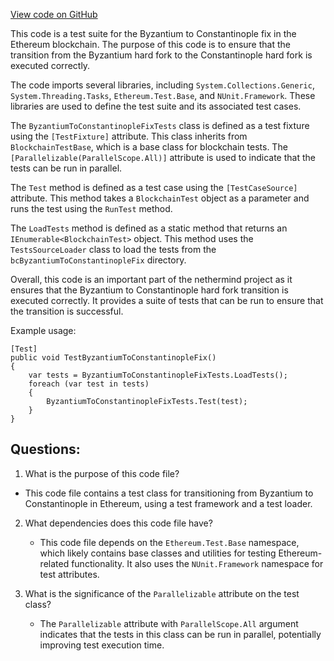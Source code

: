 [View code on GitHub](https://github.com/nethermindeth/nethermind/Ethereum.Transition.Test/ByzantiumToConstantinopleFixTests.cs)

This code is a test suite for the Byzantium to Constantinople fix in the Ethereum blockchain. The purpose of this code is to ensure that the transition from the Byzantium hard fork to the Constantinople hard fork is executed correctly. 

The code imports several libraries, including `System.Collections.Generic`, `System.Threading.Tasks`, `Ethereum.Test.Base`, and `NUnit.Framework`. These libraries are used to define the test suite and its associated test cases. 

The `ByzantiumToConstantinopleFixTests` class is defined as a test fixture using the `[TestFixture]` attribute. This class inherits from `BlockchainTestBase`, which is a base class for blockchain tests. The `[Parallelizable(ParallelScope.All)]` attribute is used to indicate that the tests can be run in parallel. 

The `Test` method is defined as a test case using the `[TestCaseSource]` attribute. This method takes a `BlockchainTest` object as a parameter and runs the test using the `RunTest` method. 

The `LoadTests` method is defined as a static method that returns an `IEnumerable<BlockchainTest>` object. This method uses the `TestsSourceLoader` class to load the tests from the `bcByzantiumToConstantinopleFix` directory. 

Overall, this code is an important part of the nethermind project as it ensures that the Byzantium to Constantinople hard fork transition is executed correctly. It provides a suite of tests that can be run to ensure that the transition is successful. 

Example usage:

```
[Test]
public void TestByzantiumToConstantinopleFix()
{
    var tests = ByzantiumToConstantinopleFixTests.LoadTests();
    foreach (var test in tests)
    {
        ByzantiumToConstantinopleFixTests.Test(test);
    }
}
```
## Questions: 
 1. What is the purpose of this code file?
   - This code file contains a test class for transitioning from Byzantium to Constantinople in Ethereum, using a test framework and a test loader.

2. What dependencies does this code file have?
   - This code file depends on the `Ethereum.Test.Base` namespace, which likely contains base classes and utilities for testing Ethereum-related functionality. It also uses the `NUnit.Framework` namespace for test attributes.

3. What is the significance of the `Parallelizable` attribute on the test class?
   - The `Parallelizable` attribute with `ParallelScope.All` argument indicates that the tests in this class can be run in parallel, potentially improving test execution time.